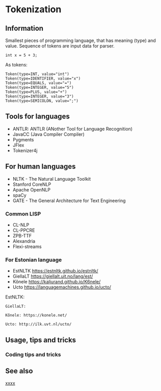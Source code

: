 # Tokenization

## Information

Smallest pieces of programming language, that has meaning (type) and value. Sequence of tokens are input data for
parser.

```
int x = 5 + 3;
```

As tokens:

```
Token(type=INT, value="int")
Token(type=IDENTIFIER, value="x")
Token(type=EQUALS, value="=")
Token(type=INTEGER, value="5")
Token(type=PLUS, value="+")
Token(type=INTEGER, value="3")
Token(type=SEMICOLON, value=";")
```

## Tools for languages

* ANTLR: ANTLR (ANother Tool for Language Recognition)
* JavaCC (Java Compiler Compiler)
* Pygments
* JFlex
* Tokenizer4j

## For human languages

* NLTK - The Natural Language Toolkit
* Stanford CoreNLP
* Apache OpenNLP
* spaCy
* GATE - The General Architecture for Text Engineering

### Common LISP

* CL-NLP
* CL-PPCRE
* ZPB-TTF
* Alexandria
* Flexi-streams

### For Estonian language

* EstNLTK https://estnltk.github.io/estnltk/
* GiellaLT https://giellalt.uit.no/lang/est/
* Kõnele https://kaljurand.github.io/K6nele/
* Ucto https://languagemachines.github.io/ucto/

EstNLTK:

    GiellaLT:

    Kõnele: https://konele.net/

    Ucto: http://ilk.uvt.nl/ucto/

## Usage, tips and tricks

### Coding tips and tricks

## See also

[xxxx](http://yyyyy)
